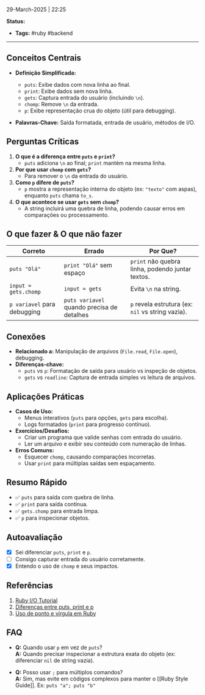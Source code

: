 29-March-2025 | 22:25

**Status:**  
- **Tags:** #ruby #backend  

---
## Conceitos Centrais  
- **Definição Simplificada:**  
  - `puts`: Exibe dados com nova linha ao final.  
  - `print`: Exibe dados sem nova linha.  
  - `gets`: Captura entrada do usuário (incluindo `\n`).  
  - `chomp`: Remove `\n` da entrada.  
  - `p`: Exibe representação crua do objeto (útil para debugging).  

- **Palavras-Chave:** Saída formatada, entrada de usuário, métodos de I/O.  

## Perguntas Críticas  
1. **O que é a diferença entre `puts` e `print`?**  
   - `puts` adiciona `\n` ao final; `print` mantém na mesma linha.  
2. **Por que usar `chomp` com `gets`?**  
   - Para remover o `\n` da entrada do usuário.  
3. **Como `p` difere de `puts`?**  
   - `p` mostra a representação interna do objeto (ex: `"texto"` com aspas), enquanto `puts` chama `to_s`.  
4. **O que acontece se usar `gets` sem `chomp`?**  
   - A string incluirá uma quebra de linha, podendo causar erros em comparações ou processamento.  

## O que fazer & O que não fazer  
| Correto | Errado | Por Que? |  
|---------|--------|----------|  
| `puts "Olá"` | `print "Olá"` sem espaço | `print` não quebra linha, podendo juntar textos. |  
| `input = gets.chomp` | `input = gets` | Evita `\n` na string. |  
| `p variavel` para debugging | `puts variavel` quando precisa de detalhes | `p` revela estrutura (ex: `nil` vs string vazia). |  

## Conexões  
- **Relacionado a:** Manipulação de arquivos (`File.read`, `File.open`), debugging.  
- **Diferenças-chave:**  
  - `puts` vs `p`: Formatação de saída para usuário vs inspeção de objetos.  
  - `gets` vs `readline`: Captura de entrada simples vs leitura de arquivos.  

## Aplicações Práticas  
- **Casos de Uso:**  
  - Menus interativos (`puts` para opções, `gets` para escolha).  
  - Logs formatados (`print` para progresso contínuo).  
- **Exercícios/Desafios:**  
  - Criar um programa que valide senhas com entrada do usuário.  
  - Ler um arquivo e exibir seu conteúdo com numeração de linhas.  
- **Erros Comuns:**  
  - Esquecer `chomp`, causando comparações incorretas.  
  - Usar `print` para múltiplas saídas sem espaçamento.  

## Resumo Rápido  
- ✅ `puts` para saída com quebra de linha.  
- ✅ `print` para saída contínua.  
- ✅ `gets.chomp` para entrada limpa.  
- ✅ `p` para inspecionar objetos.  

## Autoavaliação  
- [x] Sei diferenciar `puts`, `print` e `p`.  
- [ ] Consigo capturar entrada do usuário corretamente.  
- [x] Entendo o uso de `chomp` e seus impactos.  

## Referências  
1. [Ruby I/O Tutorial](https://www.tutorialspoint.com/ruby/ruby_input_output.htm)  
2. [Diferenças entre puts, print e p](https://www.rubyguides.com/2018/10/puts-vs-print/)  
3. [Uso de ponto e vírgula em Ruby](https://stackoverflow.com/questions/3951239/can-you-use-semicolons-in-ruby)  

## FAQ  
- **Q:** Quando usar `p` em vez de `puts`?  
  **A:** Quando precisar inspecionar a estrutura exata do objeto (ex: diferenciar `nil` de string vazia).  

- **Q:** Posso usar `;` para múltiplos comandos?  
  **A:** Sim, mas evite em códigos complexos para manter o [[Ruby Style Guide]]. Ex: `puts "a"; puts "b"`